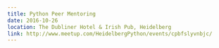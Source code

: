 ```yaml
---
title: Python Peer Mentoring
date: 2016-10-26
location: The Dubliner Hotel & Irish Pub, Heidelberg
link: http://www.meetup.com/HeidelbergPython/events/cpbfslyvnbjc/
---
```

